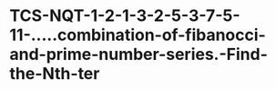 # TCS-NQT-1-2-1-3-2-5-3-7-5-11-.....combination-of-fibanocci-and-prime-number-series.-Find-the-Nth-ter